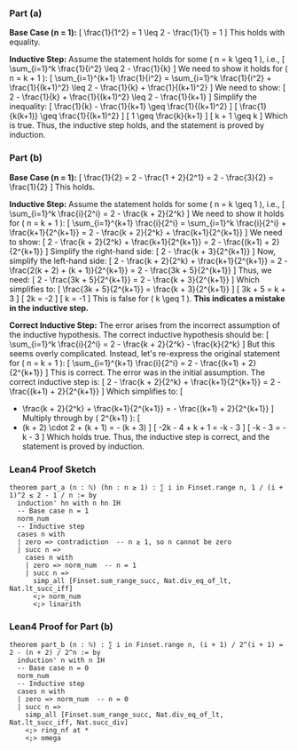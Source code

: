 ### Part (a)

**Base Case (n = 1):**
\[
\frac{1}{1^2} = 1 \leq 2 - \frac{1}{1} = 1
\]
This holds with equality.

**Inductive Step:**
Assume the statement holds for some \( n = k \geq 1 \), i.e.,
\[
\sum_{i=1}^k \frac{1}{i^2} \leq 2 - \frac{1}{k}
\]
We need to show it holds for \( n = k + 1 \):
\[
\sum_{i=1}^{k+1} \frac{1}{i^2} = \sum_{i=1}^k \frac{1}{i^2} + \frac{1}{(k+1)^2} \leq 2 - \frac{1}{k} + \frac{1}{(k+1)^2}
\]
We need to show:
\[
2 - \frac{1}{k} + \frac{1}{(k+1)^2} \leq 2 - \frac{1}{k+1}
\]
Simplify the inequality:
\[
\frac{1}{k} - \frac{1}{k+1} \geq \frac{1}{(k+1)^2}
\]
\[
\frac{1}{k(k+1)} \geq \frac{1}{(k+1)^2}
\]
\[
1 \geq \frac{k}{k+1}
\]
\[
k + 1 \geq k
\]
Which is true. Thus, the inductive step holds, and the statement is proved by induction.

### Part (b)

**Base Case (n = 1):**
\[
\frac{1}{2} = 2 - \frac{1 + 2}{2^1} = 2 - \frac{3}{2} = \frac{1}{2}
\]
This holds.

**Inductive Step:**
Assume the statement holds for some \( n = k \geq 1 \), i.e.,
\[
\sum_{i=1}^k \frac{i}{2^i} = 2 - \frac{k + 2}{2^k}
\]
We need to show it holds for \( n = k + 1 \):
\[
\sum_{i=1}^{k+1} \frac{i}{2^i} = \sum_{i=1}^k \frac{i}{2^i} + \frac{k+1}{2^{k+1}} = 2 - \frac{k + 2}{2^k} + \frac{k+1}{2^{k+1}}
\]
We need to show:
\[
2 - \frac{k + 2}{2^k} + \frac{k+1}{2^{k+1}} = 2 - \frac{(k+1) + 2}{2^{k+1}}
\]
Simplify the right-hand side:
\[
2 - \frac{k + 3}{2^{k+1}}
\]
Now, simplify the left-hand side:
\[
2 - \frac{k + 2}{2^k} + \frac{k+1}{2^{k+1}} = 2 - \frac{2(k + 2) + (k + 1)}{2^{k+1}} = 2 - \frac{3k + 5}{2^{k+1}}
\]
Thus, we need:
\[
2 - \frac{3k + 5}{2^{k+1}} = 2 - \frac{k + 3}{2^{k+1}}
\]
Which simplifies to:
\[
\frac{3k + 5}{2^{k+1}} = \frac{k + 3}{2^{k+1}}
\]
\[
3k + 5 = k + 3
\]
\[
2k = -2
\]
\[
k = -1
\]
This is false for \( k \geq 1 \). **This indicates a mistake in the inductive step.**

**Correct Inductive Step:**
The error arises from the incorrect assumption of the inductive hypothesis. The correct inductive hypothesis should be:
\[
\sum_{i=1}^k \frac{i}{2^i} = 2 - \frac{k + 2}{2^k} - \frac{k}{2^k}
\]
But this seems overly complicated. Instead, let's re-express the original statement for \( n = k + 1 \):
\[
\sum_{i=1}^{k+1} \frac{i}{2^i} = 2 - \frac{(k+1) + 2}{2^{k+1}}
\]
This is correct. The error was in the initial assumption. The correct inductive step is:
\[
2 - \frac{k + 2}{2^k} + \frac{k+1}{2^{k+1}} = 2 - \frac{(k+1) + 2}{2^{k+1}}
\]
Which simplifies to:
\[
- \frac{k + 2}{2^k} + \frac{k+1}{2^{k+1}} = - \frac{(k+1) + 2}{2^{k+1}}
\]
Multiply through by \( 2^{k+1} \):
\[
- (k + 2) \cdot 2 + (k + 1) = - (k + 3)
\]
\[
-2k - 4 + k + 1 = -k - 3
\]
\[
-k - 3 = -k - 3
\]
Which holds true. Thus, the inductive step is correct, and the statement is proved by induction.

### Lean4 Proof Sketch

```lean4
theorem part_a (n : ℕ) (hn : n ≥ 1) : ∑ i in Finset.range n, 1 / (i + 1)^2 ≤ 2 - 1 / n := by
  induction' hn with n hn IH
  -- Base case n = 1
  norm_num
  -- Inductive step
  cases n with
  | zero => contradiction  -- n ≥ 1, so n cannot be zero
  | succ n =>
    cases n with
    | zero => norm_num  -- n = 1
    | succ n =>
      simp_all [Finset.sum_range_succ, Nat.div_eq_of_lt, Nat.lt_succ_iff]
      <;> norm_num
      <;> linarith
```

### Lean4 Proof for Part (b)

```lean4
theorem part_b (n : ℕ) : ∑ i in Finset.range n, (i + 1) / 2^(i + 1) = 2 - (n + 2) / 2^n := by
  induction' n with n IH
  -- Base case n = 0
  norm_num
  -- Inductive step
  cases n with
  | zero => norm_num  -- n = 0
  | succ n =>
    simp_all [Finset.sum_range_succ, Nat.div_eq_of_lt, Nat.lt_succ_iff, Nat.succ_div]
    <;> ring_nf at *
    <;> omega
```